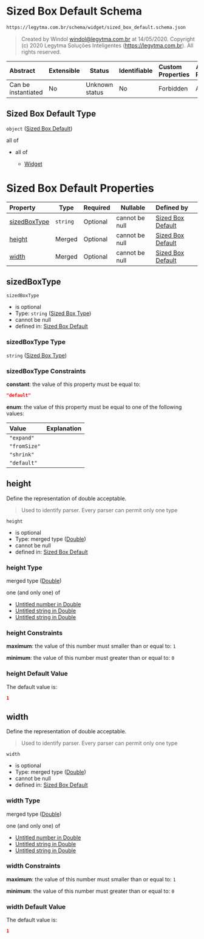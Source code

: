 # Sized Box Default Schema

```txt
https://legytma.com.br/schema/widget/sized_box_default.schema.json
```




> Created by Windol [windol@legytma.com.br](mailto:windol@legytma.com.br) at 14/05/2020.
> Copyright (c) 2020 Legytma Soluções Inteligentes (<https://legytma.com.br>). All rights reserved.
>

| Abstract            | Extensible | Status         | Identifiable | Custom Properties | Additional Properties | Access Restrictions | Defined In                                                                                             |
| :------------------ | ---------- | -------------- | ------------ | :---------------- | --------------------- | ------------------- | ------------------------------------------------------------------------------------------------------ |
| Can be instantiated | No         | Unknown status | No           | Forbidden         | Allowed               | none                | [sized_box_default.schema.json](../schema/widget/sized_box_default.schema.json "open original schema") |

## Sized Box Default Type

`object` ([Sized Box Default](sized_box_default.md))

all of

-   all of

    -   [Widget](input_decoration-properties-widget-5.md "check type definition")

# Sized Box Default Properties

| Property                      | Type     | Required | Nullable       | Defined by                                                                                                                                                      |
| :---------------------------- | -------- | -------- | -------------- | :-------------------------------------------------------------------------------------------------------------------------------------------------------------- |
| [sizedBoxType](#sizedBoxType) | `string` | Optional | cannot be null | [Sized Box Default](sized_box-definitions-sized-box-type.md "https&#x3A;//legytma.com.br/schema/widget/sized_box_default.schema.json#/properties/sizedBoxType") |
| [height](#height)             | Merged   | Optional | cannot be null | [Sized Box Default](app_bar_theme-properties-double.md "https&#x3A;//legytma.com.br/schema/double.schema.json#/properties/height")                              |
| [width](#width)               | Merged   | Optional | cannot be null | [Sized Box Default](app_bar_theme-properties-double.md "https&#x3A;//legytma.com.br/schema/double.schema.json#/properties/width")                               |

## sizedBoxType




`sizedBoxType`

-   is optional
-   Type: `string` ([Sized Box Type](sized_box-definitions-sized-box-type.md))
-   cannot be null
-   defined in: [Sized Box Default](sized_box-definitions-sized-box-type.md "https&#x3A;//legytma.com.br/schema/widget/sized_box_default.schema.json#/properties/sizedBoxType")

### sizedBoxType Type

`string` ([Sized Box Type](sized_box-definitions-sized-box-type.md))

### sizedBoxType Constraints

**constant**: the value of this property must be equal to:

```json
"default"
```

**enum**: the value of this property must be equal to one of the following values:

| Value        | Explanation |
| :----------- | ----------- |
| `"expand"`   |             |
| `"fromSize"` |             |
| `"shrink"`   |             |
| `"default"`  |             |

## height

Define the representation of double acceptable.


> Used to identify parser. Every parser can permit only one type
>

`height`

-   is optional
-   Type: merged type ([Double](app_bar_theme-properties-double.md))
-   cannot be null
-   defined in: [Sized Box Default](app_bar_theme-properties-double.md "https&#x3A;//legytma.com.br/schema/double.schema.json#/properties/height")

### height Type

merged type ([Double](app_bar_theme-properties-double.md))

one (and only one) of

-   [Untitled number in Double](double-definitions-doublenumber.md "check type definition")
-   [Untitled string in Double](double-definitions-doublestring.md "check type definition")
-   [Untitled string in Double](double-definitions-doubleenum.md "check type definition")

### height Constraints

**maximum**: the value of this number must smaller than or equal to: `1`

**minimum**: the value of this number must greater than or equal to: `0`

### height Default Value

The default value is:

```json
1
```

## width

Define the representation of double acceptable.


> Used to identify parser. Every parser can permit only one type
>

`width`

-   is optional
-   Type: merged type ([Double](app_bar_theme-properties-double.md))
-   cannot be null
-   defined in: [Sized Box Default](app_bar_theme-properties-double.md "https&#x3A;//legytma.com.br/schema/double.schema.json#/properties/width")

### width Type

merged type ([Double](app_bar_theme-properties-double.md))

one (and only one) of

-   [Untitled number in Double](double-definitions-doublenumber.md "check type definition")
-   [Untitled string in Double](double-definitions-doublestring.md "check type definition")
-   [Untitled string in Double](double-definitions-doubleenum.md "check type definition")

### width Constraints

**maximum**: the value of this number must smaller than or equal to: `1`

**minimum**: the value of this number must greater than or equal to: `0`

### width Default Value

The default value is:

```json
1
```
